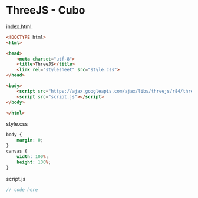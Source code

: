 # ThreeJS - Cubo

index.html:

~~~html
<!DOCTYPE html>
<html>

<head>
    <meta charset="utf-8">
    <title>ThreeJS</title>
    <link rel="stylesheet" src="style.css">
</head>

<body>
    <script src="https://ajax.googleapis.com/ajax/libs/threejs/r84/three.min.js"></script>
    <script src="script.js"></script>
</body>

</html>
~~~

style.css

~~~css
body {
    margin: 0;
}
canvas {
    width: 100%;
    height: 100%;
}
~~~

script.js

~~~javascript
// code here
~~~
